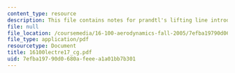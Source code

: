 ```yaml
---
content_type: resource
description: This file contains notes for prandtl's lifting line introduction.
file: null
file_location: /coursemedia/16-100-aerodynamics-fall-2005/7efba19790d0680afeeea1a01bb7b301_16100lectre17_cg.pdf
file_type: application/pdf
resourcetype: Document
title: 16100lectre17_cg.pdf
uid: 7efba197-90d0-680a-feee-a1a01bb7b301
---
```

